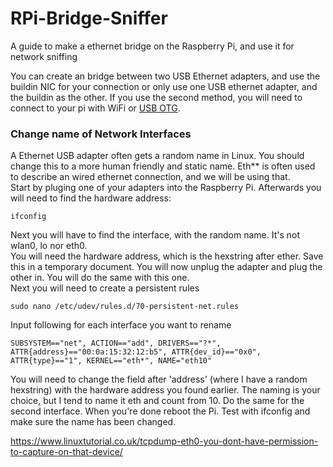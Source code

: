 # RPi-Bridge-Sniffer
 A guide to make a ethernet bridge on the Raspberry Pi, and use it for network sniffing

You can create an bridge between two USB Ethernet adapters, and use the buildin NIC for your connection or only use one USB ethernet adapter, and the buildin as the other. If you use the second method, you will need to connect to your pi with WiFi or [USB OTG](https://github.com/soelkongen/rpi-on-the-go).

### Change name of Network Interfaces
A Ethernet USB adapter often gets a random name in Linux. You should change this to a more human friendly and static name. Eth**
is often used to describe an wired ethernet connection, and we will be using that.  
Start by pluging one of your adapters into the Raspberry Pi. Afterwards you will need to find the hardware address:
```
ifconfig
```
Next you will have to find the interface, with the random name. It's not wlan0, lo nor eth0.  
You will need the hardware address, which is the hexstring after ether. Save this in a temporary document. You will now unplug the adapter and plug the other in. You will do the same with this one.   
Next you will need to create a persistent rules
```
sudo nano /etc/udev/rules.d/70-persistent-net.rules
```
Input following for each interface you want to rename
```
SUBSYSTEM=="net", ACTION=="add", DRIVERS=="?*", ATTR{address}=="00:0a:15:32:12:b5", ATTR{dev_id}=="0x0", ATTR{type}=="1", KERNEL=="eth*", NAME="eth10"
```
You will need to change the field after 'address' (where I have a random hexstring) with the hardware address you found earlier. The naming is your choice, but I tend to name it eth and count from 10. Do the same for the second interface.
When you're done reboot the Pi.
Test with ifconfig and make sure the name has been changed. 





 https://www.linuxtutorial.co.uk/tcpdump-eth0-you-dont-have-permission-to-capture-on-that-device/
